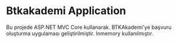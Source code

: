 # Btkakademi Application
Bu projede ASP.NET MVC Core kullanarak. BTKAkademi'ye başvuru oluşturma uygulaması geliştirilmiştir.
Inmemory kullanılmıştır.
